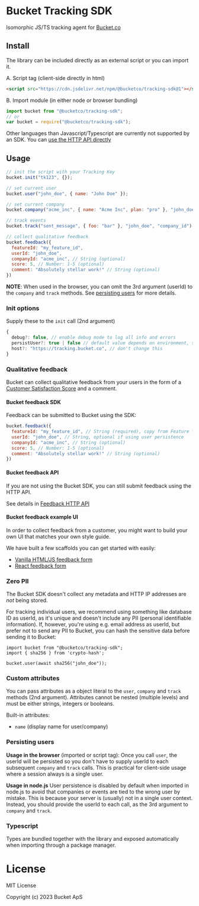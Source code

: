# Bucket Tracking SDK

Isomorphic JS/TS tracking agent for [Bucket.co](https://bucket.co)

## Install

The library can be included directly as an external script or you can import it.

A. Script tag (client-side directly in html)

```html
<script src="https://cdn.jsdelivr.net/npm/@bucketco/tracking-sdk@1"></script>
```

B. Import module (in either node or browser bundling)

```js
import bucket from "@bucketco/tracking-sdk";
// or
var bucket = require("@bucketco/tracking-sdk");
```

Other languages than Javascript/Typescript are currently not supported by an SDK. You can [use the HTTP API directly](./HTTP-API.md)

## Usage

```js
// init the script with your Tracking Key
bucket.init("tk123", {});

// set current user
bucket.user("john_doe", { name: "John Doe" });

// set current company
bucket.company("acme_inc", { name: "Acme Inc", plan: "pro" }, "john_doe");

// track events
bucket.track("sent_message", { foo: "bar" }, "john_doe", "company_id");

// collect qualitative feedback
bucket.feedback({
  featureId: "my_feature_id",
  userId: "john_doe",
  companyId: "acme_inc", // String (optional)
  score: 5, // Number: 1-5 (optional)
  comment: "Absolutely stellar work!" // String (optional)
})
```

**NOTE**: When used in the browser, you can omit the 3rd argument (userId) to the `company` and `track` methods. See [persisting users](#persisting-users) for more details.

### Init options

Supply these to the `init` call (2nd argument)

```ts
{
  debug?: false, // enable debug mode to log all info and errors
  persistUser?: true | false // default value depends on environment, see below under "persisting users"
  host?: "https://tracking.bucket.co", // don't change this
}
```

### Qualitative feedback

Bucket can collect qualitative feedback from your users in the form of a [Customer Satisfaction Score](https://en.wikipedia.org/wiki/Customer_satisfaction) and a comment.

#### Bucket feedback SDK

Feedback can be submitted to Bucket using the SDK:

```js
bucket.feedback({
  featureId: "my_feature_id", // String (required), copy from Feature feedback tab
  userId: "john_doe", // String, optional if using user persistence
  companyId: "acme_inc", // String (optional)
  score: 5, // Number: 1-5 (optional)
  comment: "Absolutely stellar work!" // String (optional)
})
```

#### Bucket feedback API

If you are not using the Bucket SDK, you can still submit feedback using the HTTP API.

See details in [Feedback HTTP API](./HTTP-API.md#feedback)

#### Bucket feedback example UI

In order to collect feedback from a customer, you might want to build your own UI that matches your own style guide.

We have built a few scaffolds you can get started with easily:
- [Vanilla HTML/JS feedback form](./example/feedback/feedback.html)
- [React feedback form](./example/feedback/Feedback.jsx)

### Zero PII

The Bucket SDK doesn't collect any metadata and HTTP IP addresses are _not_ being stored.

For tracking individual users, we recommend using something like database ID as userId, as it's unique and doesn't include any PII (personal identifiable information). If, however, you're using e.g. email address as userId, but prefer not to send any PII to Bucket, you can hash the sensitive data before sending it to Bucket:

```
import bucket from "@bucketco/tracking-sdk";
import { sha256 } from 'crypto-hash';

bucket.user(await sha256("john_doe"));
```

### Custom attributes

You can pass attributes as a object literal to the `user`, `company` and `track` methods (2nd argument).
Attributes cannot be nested (multiple levels) and must be either strings, integers or booleans.

Built-in attributes:

- `name` (display name for user/company)

### Persisting users

**Usage in the browser** (imported or script tag):
Once you call `user`, the userId will be persisted so you don't have to supply userId to each subsequent `company` and `track` calls.
This is practical for client-side usage where a session always is a single user.

**Usage in node.js**
User persistence is disabled by default when imported in node.js to avoid that companies or events are tied to the wrong user by mistake. This is because your server is (usually) not in a single user context.
Instead, you should provide the userId to each call, as the 3rd argument to `company` and `track`.

### Typescript

Types are bundled together with the library and exposed automatically when importing through a package manager.

# License

MIT License

Copyright (c) 2023 Bucket ApS
